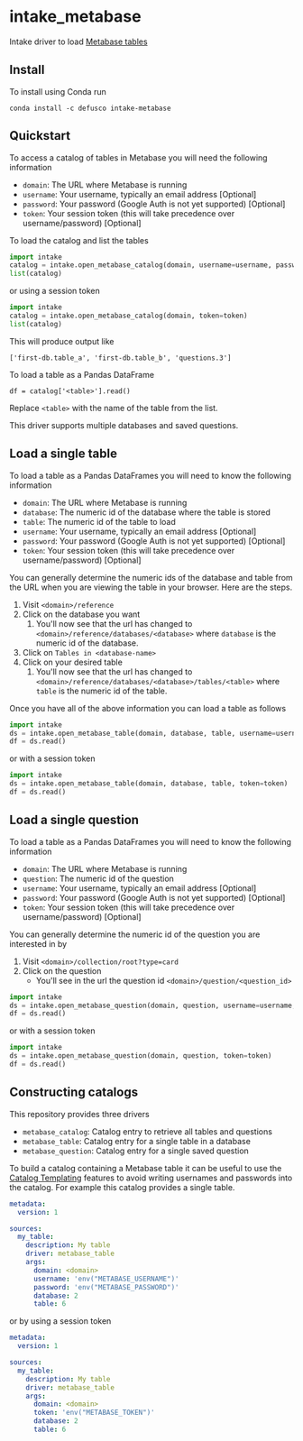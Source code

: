 # intake_metabase

Intake driver to load [Metabase tables](https://www.metabase.com/)

## Install

To install using Conda run

```
conda install -c defusco intake-metabase
```


## Quickstart
To access a catalog of tables in Metabase you will need the following information

* `domain`: The URL where Metabase is running
* `username`: Your username, typically an email address [Optional]
* `password`: Your password (Google Auth is not yet supported) [Optional]
* `token`: Your session token (this will take precedence over username/password) [Optional]

To load the catalog and list the tables

```python
import intake
catalog = intake.open_metabase_catalog(domain, username=username, password=password)
list(catalog)
```

or using a session token

```python
import intake
catalog = intake.open_metabase_catalog(domain, token=token)
list(catalog)
```

This will produce output like

```
['first-db.table_a', 'first-db.table_b', 'questions.3']
```

To load a table as a Pandas DataFrame

```
df = catalog['<table>'].read()    
```

Replace `<table>` with the name of the table from the list.

This driver supports multiple databases and saved questions.

## Load a single table
To load a table as a Pandas DataFrames you will need to know the following information

* `domain`: The URL where Metabase is running
* `database`: The numeric id of the database where the table is stored
* `table`: The numeric id of the table to load
* `username`: Your username, typically an email address [Optional]
* `password`: Your password (Google Auth is not yet supported) [Optional]
* `token`: Your session token (this will take precedence over username/password) [Optional]

You can generally determine the numeric ids of the database and table from the URL when you are viewing the table in your browser. Here are the steps.

1. Visit `<domain>/reference`
1. Click on the database you want
    1. You'll now see that the url has changed to `<domain>/reference/databases/<database>` where `database` is the numeric id of the database.
1. Click on `Tables in <database-name>`
1. Click on your desired table
    1. You'll now see that the url has changed to `<domain>/reference/databases/<database>/tables/<table>` where `table` is the numeric id of the table.

Once you have all of the above information you can load a table as follows

```python
import intake
ds = intake.open_metabase_table(domain, database, table, username=username, password=password)
df = ds.read()
```

or with a session token

```python
import intake
ds = intake.open_metabase_table(domain, database, table, token=token)
df = ds.read()
```
## Load a single question

To load a table as a Pandas DataFrames you will need to know the following information

* `domain`: The URL where Metabase is running
* `question`: The numeric id of the question
* `username`: Your username, typically an email address [Optional]
* `password`: Your password (Google Auth is not yet supported) [Optional]
* `token`: Your session token (this will take precedence over username/password) [Optional]

You can generally determine the numeric id of the question you are interested in by

1. Visit `<domain>/collection/root?type=card`
1. Click on the question
    * You'll see in the url the question id `<domain>/question/<question_id>`

```python
import intake
ds = intake.open_metabase_question(domain, question, username=username, password=password)
df = ds.read()
```

or with a session token

```python
import intake
ds = intake.open_metabase_question(domain, question, token=token)
df = ds.read()
```


## Constructing catalogs
This repository provides three drivers

* `metabase_catalog`: Catalog entry to retrieve all tables and questions
* `metabase_table`: Catalog entry for a single table in a database
* `metabase_question`: Catalog entry for a single saved question

To build a catalog containing a Metabase table it can be useful to use the 
[Catalog Templating](https://intake.readthedocs.io/en/latest/catalog.html#templating) features
to avoid writing usernames and passwords into the catalog. For example this catalog
provides a single table.

```yaml
metadata:
  version: 1

sources:
  my_table:
    description: My table
    driver: metabase_table
    args:
      domain: <domain>
      username: 'env("METABASE_USERNAME")'
      password: 'env("METABASE_PASSWORD")'
      database: 2
      table: 6
```

or by using a session token

```yaml
metadata:
  version: 1

sources:
  my_table:
    description: My table
    driver: metabase_table
    args:
      domain: <domain>
      token: 'env("METABASE_TOKEN")'
      database: 2
      table: 6
```